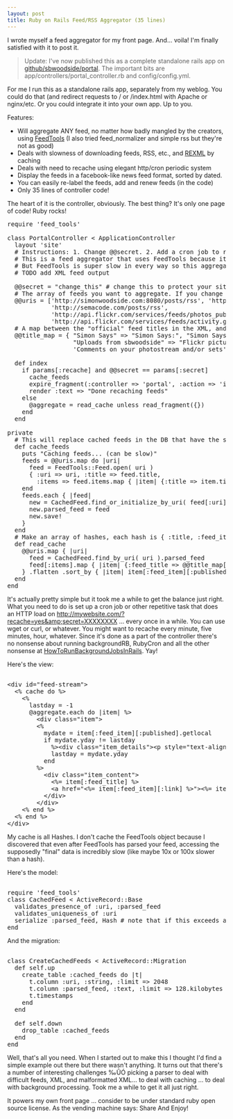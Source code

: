 ```yaml
---
layout: post
title: Ruby on Rails Feed/RSS Aggregator (35 lines)
---
```



I wrote myself a feed aggregator for my front page. And... voila! I'm finally satisfied with it to post it.

<blockquote>

Update: I've now published this as a complete standalone rails app on <a href="http://github.com/sbwoodside/portal">github/sbwoodside/portal</a>. The important bits are app/controllers/portal_controller.rb and config/config.yml.

</blockquote>

For me I run this as a standalone rails app, separately from my weblog. You could do that (and redirect requests to / or /index.html with Apache or nginx/etc. Or you could integrate it into your own app. Up to you.

Features:

<ul><li>Will aggregate ANY feed, no matter how badly mangled by the creators, using <a href="http://rubyforge.org/projects/feedtools/">FeedTools</a> (I also tried feed_normalizer and simple rss but they're not as good)</li><li>Deals with slowness of downloading feeds, RSS, etc., and <a href="http://www.germane-software.com/software/rexml/">REXML</a> by caching</li><li>Deals with need to recache using elegant http/cron periodic system</li><li>Display the feeds in a facebook-like news feed format, sorted by dated.</li><li>You can easily re-label the feeds, add and renew feeds (in the code)</li><li>Only 35 lines of controller code!</li></ul>

The heart of it is the controller, obviously. The best thing? It's only one page of code! Ruby rocks!

<pre>require 'feed_tools'<br /><br />class PortalController &lt; ApplicationController<br />  layout 'site'<br />  # Instructions: 1. Change @@secret. 2. Add a cron job to regularly call /?recache=yes&amp;secret=XXXXXXX<br />  # This is a feed aggregator that uses FeedTools because it handles practically any feed.<br />  # But FeedTools is super slow in every way so this aggregator stops using it as soon as possible.<br />  # TODO add XML feed output<br />  <br />  @@secret = "change_this" # change this to protect your site from DoS attack<br />  # The array of feeds you want to aggregate. If you change this then manually delete the whole cache.<br />  @@uris = ['http://simonwoodside.com:8080/posts/rss', 'http://simonwoodside.com/comments/rss',<br />            'http://semacode.com/posts/rss',<br />            'http://api.flickr.com/services/feeds/photos_public.gne?id=20938094@N00&amp;lang=en-us&amp;format=rss_200',<br />            'http://api.flickr.com/services/feeds/activity.gne?user_id=20938094@N00']<br />  # A map between the "official" feed titles in the XML, and the titles you want to show when rendered.<br />  @@title_map = { "Simon Says" =&gt; "Simon Says:", "Simon Says: Comments" =&gt; "Simon Says comment:",<br />                  "Uploads from sbwoodside" =&gt; "Flickr picture:", "Semacode" =&gt; "Semacode blog post:",<br />                  'Comments on your photostream and/or sets' =&gt; 'Flickr comment:' }<br />  <br />  def index<br />    if params[:recache] and @@secret == params[:secret]<br />      cache_feeds<br />      expire_fragment(:controller =&gt; 'portal', :action =&gt; 'index') # next load of index will re-fragment cache<br />      render :text =&gt; "Done recaching feeds"<br />    else<br />      @aggregate = read_cache unless read_fragment({})<br />    end<br />  end<br />  <br />private<br />  # This will replace cached feeds in the DB that have the same URI. Be careful not to tie up the DB connection.<br />  def cache_feeds<br />    puts "Caching feeds... (can be slow)"<br />    feeds = @@uris.map do |uri|<br />      feed = FeedTools::Feed.open( uri )<br />      { :uri =&gt; uri, :title =&gt; feed.title, <br />        :items =&gt; feed.items.map { |item| {:title =&gt; item.title, :published =&gt; item.published, :link =&gt; item.link} } }<br />    end<br />    feeds.each { |feed|<br />      new = CachedFeed.find_or_initialize_by_uri( feed[:uri] )<br />      new.parsed_feed = feed<br />      new.save!<br />    }<br />  end<br />  # Make an array of hashes, each hash is { :title, :feed_item }<br />  def read_cache<br />    @@uris.map { |uri|<br />      feed = CachedFeed.find_by_uri( uri ).parsed_feed<br />      feed[:items].map { |item| {:feed_title =&gt; @@title_map[feed[:title]] || feed[:title], :feed_item =&gt; item} }<br />    } .flatten .sort_by { |item| item[:feed_item][:published] } .reverse<br />  end<br />end</pre>

It's actually pretty simple but it took me a while to get the balance just right. What you need to do is set up a cron job or other repetitive task that does an HTTP load on http://mywebsite.com/?recache=yes&amp;secret=XXXXXXXX ... every once in a while. You can use wget or curl, or whatever. You might want to recache every minute, five minutes, hour, whatever. Since it's done as a part of the controller there's no nonsense about running backgroundRB, RubyCron and all the other nonsense at <a href="http://wiki.rubyonrails.org/rails/pages/HowToRunBackgroundJobsInRails">HowToRunBackgroundJobsInRails</a>. Yay!

Here's the view:

<pre><br />&lt;div id="feed-stream"&gt;<br />  &lt;% cache do %&gt;<br />    &lt;%<br />      lastday = -1<br />      @aggregate.each do |item| %&gt;<br />        &lt;div class="item"&gt;<br />        &lt;%<br />          mydate = item[:feed_item][:published].getlocal<br />          if mydate.yday != lastday<br />            %&gt;&lt;div class="item_details"&gt;&lt;p style="text-align:right"&gt;&lt;%= mydate.strftime('%A, %B %e') %&gt;&lt;/p&gt;&lt;/div&gt;&lt;%<br />            lastday = mydate.yday<br />          end<br />        %&gt;<br />          &lt;div class="item_content"&gt;<br />            &lt;%= item[:feed_title] %&gt;<br />            &lt;a href="&lt;%= item[:feed_item][:link] %&gt;"&gt;&lt;%= item[:feed_item][:title] %&gt;&lt;/a&gt;<br />          &lt;/div&gt;<br />        &lt;/div&gt;<br />    &lt;% end %&gt;<br />  &lt;% end %&gt;<br />&lt;/div&gt;</pre>

My cache is all Hashes. I don't cache the FeedTools object because I discovered that even after FeedTools has parsed your feed, accessing the supposedly "final" data is incredibly slow (like maybe 10x or 100x slower than a hash).

Here's the model:

<pre><br />require 'feed_tools'<br />class CachedFeed &lt; ActiveRecord::Base<br />  validates_presence_of :uri, :parsed_feed<br />  validates_uniqueness_of :uri<br />  serialize :parsed_feed, Hash # note that if this exceeds a certain KB size, it will likely fail (thinking it's a String)<br />end</pre>

And the migration:

<pre><br />class CreateCachedFeeds &lt; ActiveRecord::Migration<br />  def self.up<br />    create_table :cached_feeds do |t|<br />      t.column :uri, :string, :limit =&gt; 2048<br />      t.column :parsed_feed, :text, :limit =&gt; 128.kilobytes # use for serialized object<br />      t.timestamps<br />    end<br />  end<br /><br />  def self.down<br />    drop_table :cached_feeds<br />  end<br />end</pre>

Well, that's all you need. When I started out to make this I thought I'd find a simple example out there but there wasn't anything. It turns out that there's a number of interesting challenges ‰ÛÓ picking a parser to deal with difficult feeds, XML, and malformatted XML... to deal with caching ... to deal with background processing. Took me a while to get it all just right.

It powers my own front page ... consider to be under standard ruby open source license. As the vending machine says: Share And Enjoy!
